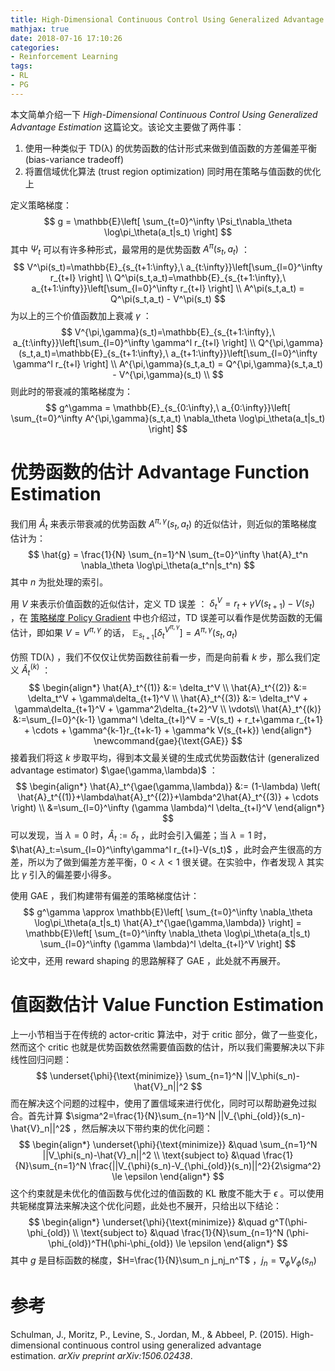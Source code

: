 ```yaml
---
title: High-Dimensional Continuous Control Using Generalized Advantage Estimation
mathjax: true
date: 2018-07-16 17:10:26
categories:
- Reinforcement Learning
tags:
- RL
- PG
---
```


本文简单介绍一下 *High-Dimensional Continuous Control Using Generalized Advantage Estimation* 这篇论文。该论文主要做了两件事：

1. 使用一种类似于 TD(λ) 的优势函数的估计形式来做到值函数的方差偏差平衡  (bias-variance tradeoff)
2. 将置信域优化算法 (trust region optimization) 同时用在策略与值函数的优化上

<!--more-->

定义策略梯度：
$$
g = \mathbb{E}\left[ \sum_{t=0}^\infty \Psi_t\nabla_\theta \log\pi_\theta(a_t|s_t) \right]
$$
其中 $\Psi_t$ 可以有许多种形式，最常用的是优势函数 $A^\pi(s_t,a_t)$ ：
$$
V^\pi(s_t)=\mathbb{E}_{s_{t+1:\infty},\ a_{t:\infty}}\left[\sum_{l=0}^\infty r_{t+l} \right] \\
Q^\pi(s_t,a_t)=\mathbb{E}_{s_{t+1:\infty},\ a_{t+1:\infty}}\left[\sum_{l=0}^\infty r_{t+l} \right] \\
A^\pi(s_t,a_t) = Q^\pi(s_t,a_t) - V^\pi(s_t)
$$
为以上的三个价值函数加上衰减 $\gamma$ ：
$$
V^{\pi,\gamma}(s_t)=\mathbb{E}_{s_{t+1:\infty},\ a_{t:\infty}}\left[\sum_{l=0}^\infty \gamma^l r_{t+l} \right] \\
Q^{\pi,\gamma}(s_t,a_t)=\mathbb{E}_{s_{t+1:\infty},\ a_{t+1:\infty}}\left[\sum_{l=0}^\infty \gamma^l r_{t+l} \right] \\
A^{\pi,\gamma}(s_t,a_t) = Q^{\pi,\gamma}(s_t,a_t) - V^{\pi,\gamma}(s_t) \\
$$
则此时的带衰减的策略梯度为：
$$
g^\gamma = \mathbb{E}_{s_{0:\infty},\ a_{0:\infty}}\left[ \sum_{t=0}^\infty A^{\pi,\gamma}(s_t,a_t) \nabla_\theta \log\pi_\theta(a_t|s_t) \right]
$$

# 优势函数的估计 Advantage Function Estimation

我们用 $\hat{A}_t$ 来表示带衰减的优势函数 $A^{\pi,\gamma}(s_t,a_t)$ 的近似估计，则近似的策略梯度估计为：
$$
\hat{g} = \frac{1}{N} \sum_{n=1}^N \sum_{t=0}^\infty \hat{A}_t^n \nabla_\theta \log\pi_\theta(a_t^n|s_t^n)
$$
其中 $n$ 为批处理的索引。

用 $V$ 来表示价值函数的近似估计，定义 TD 误差 ： $\delta_t^V = r_t + \gamma V(s_{t+1})-V(s_t)$ ，在 [策略梯度 Policy Gradient](https://bluefisher.github.io/2018/05/10/%E7%AD%96%E7%95%A5%E6%A2%AF%E5%BA%A6-Policy-Gradient/) 中也介绍过，TD 误差可以看作是优势函数的无偏估计，即如果 $V=V^{\pi,\gamma}$ 的话， $\mathbb{E}_{s_{t+1}}\left[ \delta_t^{V^{\pi,\gamma}} \right] = A^{\pi,\gamma}(s_t,a_t)$

仿照 TD(λ) ，我们不仅仅让优势函数往前看一步，而是向前看 $k$ 步，那么我们定义 $\hat{A}_t^{(k)}$ ：
$$
\begin{align*}
\hat{A}_t^{(1)} &:= \delta_t^V \\
\hat{A}_t^{(2)} &:= \delta_t^V + \gamma\delta_{t+1}^V \\
\hat{A}_t^{(3)} &:= \delta_t^V + \gamma\delta_{t+1}^V + \gamma^2\delta_{t+2}^V \\
\vdots\\
\hat{A}_t^{(k)} &:=\sum_{l=0}^{k-1} \gamma^l \delta_{t+l}^V = -V(s_t) + r_t+\gamma r_{t+1} + \cdots + \gamma^{k-1}r_{t+k-1} + \gamma^k V(s_{t+k})
\end{align*}
\newcommand{gae}{\text{GAE}}
$$
接着我们将这 $k$ 步取平均，得到本文最关键的生成式优势函数估计 (generalized advantage estimator) $\gae(\gamma,\lambda)$ ：
$$
\begin{align*}
\hat{A}_t^{\gae(\gamma,\lambda)} &:= (1-\lambda) \left( \hat{A}_t^{(1)}+\lambda\hat{A}_t^{(2)}+\lambda^2\hat{A}_t^{(3)} + \cdots \right) \\
&=\sum_{l=0}^\infty (\gamma \lambda)^l \delta_{t+l}^V
\end{align*}
$$
可以发现，当 $\lambda=0$ 时，$\hat{A}_t:=\delta_t$ ，此时会引入偏差；当 $\lambda=1$ 时，$\hat{A}_t:=\sum_{l=0}^\infty\gamma^l r_{t+l}-V(s_t)$ ，此时会产生很高的方差，所以为了做到偏差方差平衡，$0<\lambda<1$ 很关键。在实验中，作者发现 $\lambda$ 其实比 $\gamma$ 引入的偏差要小得多。

使用 GAE ，我们构建带有偏差的策略梯度估计：
$$
g^\gamma \approx \mathbb{E}\left[ \sum_{t=0}^\infty \nabla_\theta \log\pi_\theta(a_t|s_t) \hat{A}_t^{\gae(\gamma,\lambda)} \right] =  \mathbb{E}\left[ \sum_{t=0}^\infty \nabla_\theta \log\pi_\theta(a_t|s_t) \sum_{l=0}^\infty (\gamma \lambda)^l \delta_{t+l}^V \right]
$$
论文中，还用 reward shaping 的思路解释了 GAE ，此处就不再展开。

# 值函数估计 Value Function Estimation

上一小节相当于在传统的 actor-critic 算法中，对于 critic 部分，做了一些变化，然而这个 critic 也就是优势函数依然需要值函数的估计，所以我们需要解决以下非线性回归问题：
$$
\underset{\phi}{\text{minimize}} \sum_{n=1}^N ||V_\phi(s_n)-\hat{V}_n||^2
$$
而在解决这个问题的过程中，使用了置信域来进行优化，同时可以帮助避免过拟合。首先计算 $\sigma^2=\frac{1}{N}\sum_{n=1}^N ||V_{\phi_{old}}(s_n)-\hat{V}_n||^2$ ，然后解决以下带约束的优化问题：
$$
\begin{align*}
\underset{\phi}{\text{minimize}} &\quad \sum_{n=1}^N ||V_\phi(s_n)-\hat{V}_n||^2 \\
\text{subject to} &\quad \frac{1}{N}\sum_{n=1}^N \frac{||V_{\phi}(s_n)-V_{\phi_{old}}(s_n)||^2}{2\sigma^2} \le \epsilon
\end{align*}
$$
这个约束就是未优化的值函数与优化过的值函数的 KL 散度不能大于 $\epsilon$ 。可以使用共轭梯度算法来解决这个优化问题，此处也不展开，只给出以下结论：
$$
\begin{align*}
\underset{\phi}{\text{minimize}} &\quad g^T(\phi-\phi_{old}) \\
\text{subject to} &\quad \frac{1}{N}\sum_{n=1}^N (\phi-\phi_{old})^TH(\phi-\phi_{old}) \le \epsilon
\end{align*}
$$
其中 $g$ 是目标函数的梯度，$H=\frac{1}{N}\sum_n j_nj_n^T$ ，$j_n=\nabla_\phi V_\phi(s_n)$

# 参考

Schulman, J., Moritz, P., Levine, S., Jordan, M., & Abbeel, P. (2015). High-dimensional continuous control using generalized advantage estimation. *arXiv preprint arXiv:1506.02438*. 